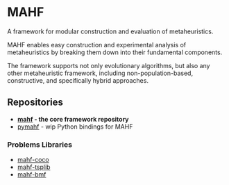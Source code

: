 # MAHF

A framework for modular construction and evaluation of metaheuristics.

MAHF enables easy construction and experimental analysis of metaheuristics by breaking them down into their fundamental components.

The framework supports not only evolutionary algorithms, but also any other metaheuristic framework, including non-population-based, constructive, and specifically hybrid approaches.

## Repositories

- **[mahf](https://github.com/mahf-opt/mahf) - the core framework repository**
- [pymahf](https://github.com/mahf-opt/pymahf) - wip Python bindings for MAHF

### Problems Libraries
- [mahf-coco](https://github.com/mahf-opt/mahf-coco)
- [mahf-tsplib](https://github.com/mahf-opt/mahf-tsplib) 
- [mahf-bmf](https://github.com/mahf-opt/mahf-bmf)
